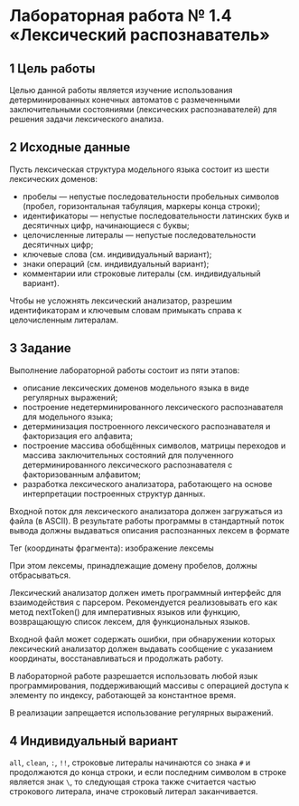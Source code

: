 # Лабораторная работа № 1.4 «Лексический распознаватель»

## 1 Цель работы

Целью данной работы является изучение использования детерминированных конечных автоматов с размеченными заключительными состояниями (лексических распознавателей) для решения задачи лексического анализа.

## 2 Исходные данные

Пусть лексическая структура модельного языка состоит из шести лексических доменов:

- пробелы — непустые последовательности пробельных символов (пробел, горизонтальная табуляция, маркеры конца строки);
- идентификаторы — непустые последовательности латинских букв и десятичных цифр, начинающиеся с буквы;
- целочисленные литералы — непустые последовательности десятичных цифр;
- ключевые слова (см. индивидуальный вариант);
- знаки операций (см. индивидуальный вариант);
- комментарии или строковые литералы (см. индивидуальный вариант).

Чтобы не усложнять лексический анализатор, разрешим идентификаторам и ключевым словам примыкать справа к целочисленным литералам.

## 3 Задание

Выполнение лабораторной работы состоит из пяти этапов:

- описание лексических доменов модельного языка в виде регулярных выражений;
- построение недетерминированного лексического распознавателя для модельного языка;
- детерминизация построенного лексического распознавателя и факторизация его алфавита;
- построение массива обобщённых символов, матрицы переходов и массива заключительных состояний для полученного детерминированного лексического распознавателя с факторизованным алфавитом;
- разработка лексического анализатора, работающего на основе интерпретации построенных структур данных.

Входной поток для лексического анализатора должен загружаться из файла (в ASCII). В результате работы программы в стандартный поток вывода должны выдаваться описания распознанных лексем в формате

Тег (координаты фрагмента): изображение лексемы

При этом лексемы, принадлежащие домену пробелов, должны отбрасываться.

Лексический анализатор должен иметь программный интерфейс для взаимодействия с парсером. Рекомендуется реализовывать его как метод nextToken() для императивных языков или функцию, возвращающую список лексем, для функциональных языков.

Входной файл может содержать ошибки, при обнаружении которых лексический анализатор должен выдавать сообщение с указанием координаты, восстанавливаться и продолжать работу.

В лабораторной работе разрешается использовать любой язык программирования, поддерживающий массивы с операцией доступа к элементу по индексу, работающей за константное время.

В реализации запрещается использование регулярных выражений.

## 4 Индивидуальный вариант

`all`, `clean`, `:`, `!!`, строковые литералы начинаются со знака `#` и продолжаются до конца строки, и если последним символом в строке является знак `\`, то следующая строка также считается частью строкового литерала, иначе строковый литерал заканчивается.
